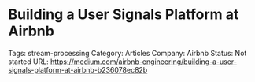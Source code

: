 # Building a User Signals Platform at Airbnb

Tags: stream-processing
Category: Articles
Company: Airbnb
Status: Not started
URL: https://medium.com/airbnb-engineering/building-a-user-signals-platform-at-airbnb-b236078ec82b
